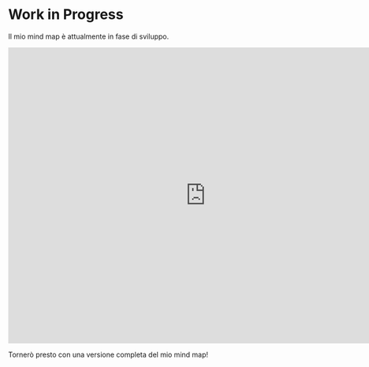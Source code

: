 <html>
    <h1>Work in Progress</h1>
    <p>Il mio mind map è attualmente in fase di sviluppo.</p>
    <div class="mindmap">
      <!-- Codice di incorporamento del mind map di MindMeister -->
      <iframe src="https://app.mural.co/t/home23679/m/home23679/1685517302843/c1a12f4a2e775f3211f849817fefd5c709337e16?sender=uacfeb14a0ff810fb6c122420" width="800" height="600" frameborder="0" allowfullscreen></iframe>
    </div>
    <p class="message">Tornerò presto con una versione completa del mio mind map!</p>
  </div>
</body>
</html>
